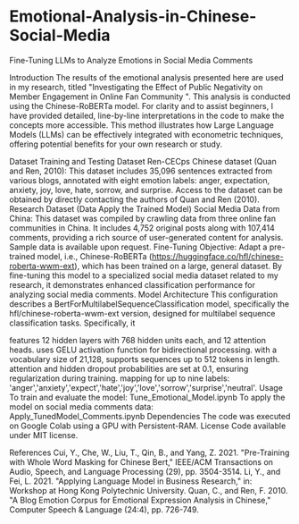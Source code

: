 # Emotional-Analysis-in-Chinese-Social-Media
Fine-Tuning LLMs to Analyze Emotions in Social Media Comments

Introduction
The results of the emotional analysis presented here are used in my research, titled "Investigating the Effect of Public Negativity on Member Engagement in Online Fan Community ". This analysis is conducted using the Chinese-RoBERTa model. For clarity and to assist beginners, I have provided detailed, line-by-line interpretations in the code to make the concepts more accessible. This method illustrates how Large Language Models (LLMs) can be effectively integrated with econometric techniques, offering potential benefits for your own research or study.

Dataset
Training and Testing Dataset
Ren-CECps Chinese dataset (Quan and Ren, 2010): This dataset includes 35,096 sentences extracted from various blogs, annotated with eight emotion labels: anger, expectation, anxiety, joy, love, hate, sorrow, and surprise. Access to the dataset can be obtained by directly contacting the authors of Quan and Ren (2010).
Research Dataset (Data Apply the Trained Model)
Social Media Data from China: This dataset was compiled by crawling data from three online fan communities in China. It includes 4,752 original posts along with 107,414 comments, providing a rich source of user-generated content for analysis. Sample data is available upon request.
Fine-Tuning Objective:
Adapt a pre-trained model, i.e., Chinese-RoBERTa (https://huggingface.co/hfl/chinese-roberta-wwm-ext), which has been trained on a large, general dataset. By fine-tuning this model to a specialized social media dataset related to my research, it demonstrates enhanced classification performance for analyzing social media comments.
Model Architecture
This configuration describes a BertForMultilabelSequenceClassification model, specifically the hfl/chinese-roberta-wwm-ext version, designed for multilabel sequence classification tasks. Specifically, it

features 12 hidden layers with 768 hidden units each, and 12 attention heads.
uses GELU activation function for bidirectional processing.
with a vocabulary size of 21,128, supports sequences up to 512 tokens in length.
attention and hidden dropout probabilities are set at 0.1, ensuring regularization during training.
mapping for up to nine labels: 'anger','anxiety','expect','hate','joy','love','sorrow','surprise','neutral'.
Usage
To train and evaluate the model: Tune_Emotional_Model.ipynb
To apply the model on social media comments data: Apply_TunedModel_Comments.ipynb
Dependencies
The code was executed on Google Colab using a GPU with Persistent-RAM.
License
Code available under MIT license.

References
Cui, Y., Che, W., Liu, T., Qin, B., and Yang, Z. 2021. "Pre-Training with Whole Word Masking for Chinese Bert," IEEE/ACM Transactions on Audio, Speech, and Language Processing (29), pp. 3504-3514.
Li, Y., and Fei, L. 2021. "Applying Language Model in Business Research," in: Workshop at Hong Kong Polytechnic University.
Quan, C., and Ren, F. 2010. "A Blog Emotion Corpus for Emotional Expression Analysis in Chinese," Computer Speech & Language (24:4), pp. 726-749.
